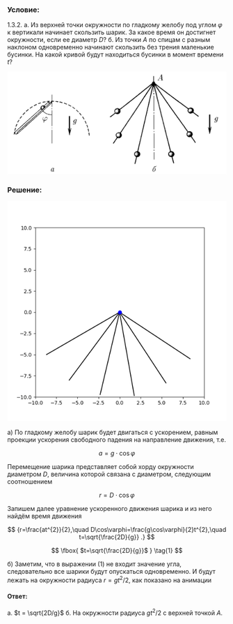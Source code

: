###  Условие:

$1.3.2.$ а. Из верхней точки окружности по гладкому желобу под углом $\varphi$ к вертикали начинает скользить шарик. За какое время он достигнет окружности, если ее диаметр $D$?
б. Из точки $A$ по спицам с разным наклоном одновременно начинают скользить без трения маленькие бусинки. На какой кривой будут находиться бусинки в момент времени $t$?

![ К задаче 1.3.2 |1139x531, 65%](../../img/1.3.2/statement.png)

###  Решение:

![ Анимация движения шариков на спицах |600x600, 59%](../../img/1.3.2/animation.gif)

а) По гладкому желобу шарик будет двигаться с ускорением, равным проекции ускорения свободного падения на направление движения, т.е.

$$
a = g \cdot\cos{\varphi }
$$

Перемещение шарика представляет собой хорду окружности диаметром $D$, величина которой связана с диаметром, следующим соотношением

$$
r = D \cdot\cos{\varphi }
$$

Запишем далее уравнение ускоренного движения шарика и из него найдём время движения

$$
{r=\frac{at^{2}}{2},\quad D\cos\varphi=\frac{g\cos\varphi}{2}t^{2},\quad t=\sqrt{\frac{2D}{g}} .}
$$

$$
\fbox{ $t=\sqrt{\frac{2D}{g}}$ } \tag{1}
$$

б) Заметим, что в выражении $(1)$ не входит значение угла, следовательно все шарики будут опускаться одновременно. И будут лежать на окружности радиуса $r = g t^2/2$, как показано на анимации

####  Ответ:
а. $t = \sqrt{2D/g}$
б. На окружности радиуса $gt^{2}/2$ с верхней точкой $A.$